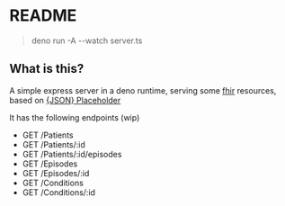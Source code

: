# README

> deno run -A --watch server.ts

## What is this?

A simple express server in a deno runtime, serving some [fhir](https://hl7.org/fhir/R4/) resources, based on [{JSON} Placeholder](https://jsonplaceholder.typicode.com/)

It has the following endpoints (wip)

- GET /Patients
- GET /Patients/:id
- GET /Patients/:id/episodes
- GET /Episodes
- GET /Episodes/:id
- GET /Conditions
- GET /Conditions/:id
